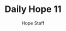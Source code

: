 ---
image: /assets/img/daily-hope-default-artwork.png
title: Daily Hope 11
number: 11
categories:
  - Daily Hope
author: Hope Staff
notes: Daily Hope 11
embed: >-
  <iframe style="border-radius:12px" src="https://open.spotify.com/embed/episode/2XpyvvsLbK6co0CTjeVwop?utm_source=generator" width="100%" height="352" frameBorder="0" allowfullscreen="" allow="autoplay; clipboard-write; encrypted-media; fullscreen; picture-in-picture" loading="lazy"></iframe>
---